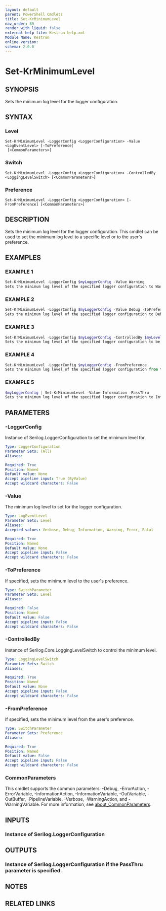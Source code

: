 ```yaml
---
layout: default
parent: PowerShell Cmdlets
title: Set-KrMinimumLevel
nav_order: 89
render_with_liquid: false
external help file: Kestrun-help.xml
Module Name: Kestrun
online version:
schema: 2.0.0
---
```


# Set-KrMinimumLevel

## SYNOPSIS
Sets the minimum log level for the logger configuration.

## SYNTAX

### Level
```
Set-KrMinimumLevel -LoggerConfig <LoggerConfiguration> -Value <LogEventLevel> [-ToPreference]
 [<CommonParameters>]
```

### Switch
```
Set-KrMinimumLevel -LoggerConfig <LoggerConfiguration> -ControlledBy <LoggingLevelSwitch> [<CommonParameters>]
```

### Preference
```
Set-KrMinimumLevel -LoggerConfig <LoggerConfiguration> [-FromPreference] [<CommonParameters>]
```

## DESCRIPTION
Sets the minimum log level for the logger configuration.
This cmdlet can be used to
set the minimum log level to a specific level or to the user's preference.

## EXAMPLES

### EXAMPLE 1
```powershell
Set-KrMinimumLevel -LoggerConfig $myLoggerConfig -Value Warning
Sets the minimum log level of the specified logger configuration to Warning.
```

### EXAMPLE 2
```powershell
Set-KrMinimumLevel -LoggerConfig $myLoggerConfig -Value Debug -ToPreference
Sets the minimum log level of the specified logger configuration to Debug and updates the user's logging preferences.
```

### EXAMPLE 3
```powershell
Set-KrMinimumLevel -LoggerConfig $myLoggerConfig -ControlledBy $myLevelSwitch
Sets the minimum log level of the specified logger configuration to be controlled by the specified level switch.
```

### EXAMPLE 4
```powershell
Set-KrMinimumLevel -LoggerConfig $myLoggerConfig -FromPreference
Sets the minimum log level of the specified logger configuration from the user's logging preferences.
```

### EXAMPLE 5
```powershell
$myLoggerConfig | Set-KrMinimumLevel -Value Information -PassThru
Sets the minimum log level of the specified logger configuration to Information and outputs the LoggerConfiguration object into the pipeline.
```

## PARAMETERS

### -LoggerConfig
Instance of Serilog.LoggerConfiguration to set the minimum level for.

```yaml
Type: LoggerConfiguration
Parameter Sets: (All)
Aliases:

Required: True
Position: Named
Default value: None
Accept pipeline input: True (ByValue)
Accept wildcard characters: False
```

### -Value
The minimum log level to set for the logger configuration.

```yaml
Type: LogEventLevel
Parameter Sets: Level
Aliases:
Accepted values: Verbose, Debug, Information, Warning, Error, Fatal

Required: True
Position: Named
Default value: None
Accept pipeline input: False
Accept wildcard characters: False
```

### -ToPreference
If specified, sets the minimum level to the user's preference.

```yaml
Type: SwitchParameter
Parameter Sets: Level
Aliases:

Required: False
Position: Named
Default value: False
Accept pipeline input: False
Accept wildcard characters: False
```

### -ControlledBy
Instance of Serilog.Core.LoggingLevelSwitch to control the minimum level.

```yaml
Type: LoggingLevelSwitch
Parameter Sets: Switch
Aliases:

Required: True
Position: Named
Default value: None
Accept pipeline input: False
Accept wildcard characters: False
```

### -FromPreference
If specified, sets the minimum level from the user's preference.

```yaml
Type: SwitchParameter
Parameter Sets: Preference
Aliases:

Required: True
Position: Named
Default value: False
Accept pipeline input: False
Accept wildcard characters: False
```

### CommonParameters
This cmdlet supports the common parameters: -Debug, -ErrorAction, -ErrorVariable, -InformationAction, -InformationVariable, -OutVariable, -OutBuffer, -PipelineVariable, -Verbose, -WarningAction, and -WarningVariable. For more information, see [about_CommonParameters](http://go.microsoft.com/fwlink/?LinkID=113216).

## INPUTS

### Instance of Serilog.LoggerConfiguration
## OUTPUTS

### Instance of Serilog.LoggerConfiguration if the PassThru parameter is specified.
## NOTES

## RELATED LINKS
